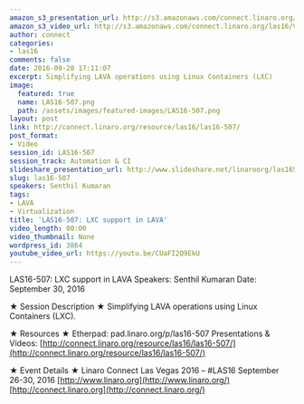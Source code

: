 ```yaml
---
amazon_s3_presentation_url: http://s3.amazonaws.com/connect.linaro.org/las16/Presentations/Friday/LAS16-507%20-%20LXC%20support%20in%20LAVA.pdf
amazon_s3_video_url: http://s3.amazonaws.com/connect.linaro.org/las16/Videos/Friday/LAS16-507%20LXC%20support%20in%20LAVA.mp4
author: connect
categories:
- las16
comments: false
date: 2016-09-20 17:11:07
excerpt: Simplifying LAVA operations using Linux Containers (LXC)
image:
  featured: true
  name: LAS16-507.png
  path: /assets/images/featured-images/LAS16-507.png
layout: post
link: http://connect.linaro.org/resource/las16/las16-507/
post_format:
- Video
session_id: LAS16-507
session_track: Automation & CI
slideshare_presentation_url: http://www.slideshare.net/linaroorg/las16507-lxc-support-in-lava
slug: las16-507
speakers: Senthil Kumaran
tags:
- LAVA
- Virtualization
title: 'LAS16-507: LXC support in LAVA'
video_length: 00:00
video_thumbnail: None
wordpress_id: 3864
youtube_video_url: https://youtu.be/CUaFI2Q9EkU
---
```


LAS16-507: LXC support in LAVA
Speakers: Senthil Kumaran
Date: September 30, 2016

★ Session Description ★
Simplifying LAVA operations using Linux Containers (LXC).

★ Resources ★
Etherpad: pad.linaro.org/p/las16-507
Presentations & Videos: [http://connect.linaro.org/resource/las16/las16-507/](http://connect.linaro.org/resource/las16/las16-507/)

★ Event Details ★
Linaro Connect Las Vegas 2016 – #LAS16
September 26-30, 2016
[http://www.linaro.org](http://www.linaro.org/)
[http://connect.linaro.org](http://connect.linaro.org/)